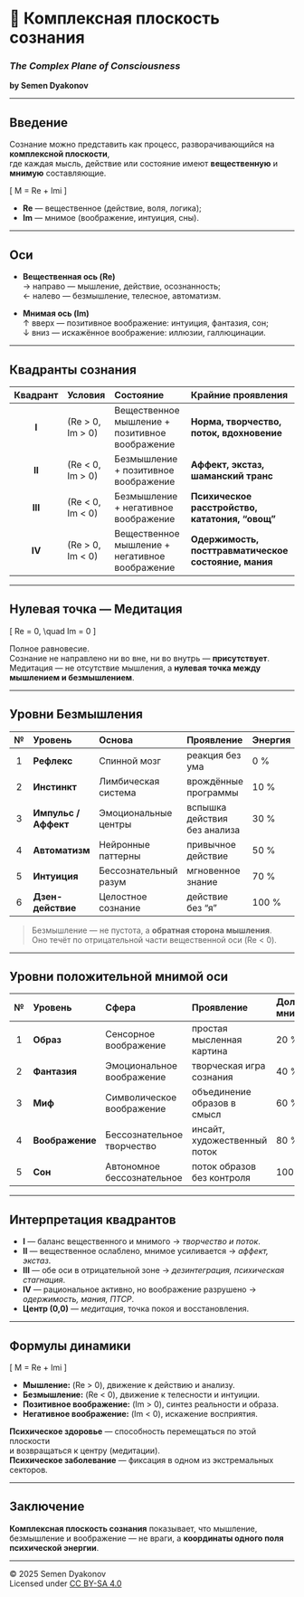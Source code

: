 # 🧠 Комплексная плоскость сознания  
### *The Complex Plane of Consciousness*  
**by Semen Dyakonov**

---

## Введение
Сознание можно представить как процесс, разворачивающийся на **комплексной плоскости**,  
где каждая мысль, действие или состояние имеют **вещественную** и **мнимую** составляющие.

\[
M = Re + Imi
\]

- **Re** — вещественное (действие, воля, логика);  
- **Im** — мнимое (воображение, интуиция, сны).

---

## Оси

- **Вещественная ось (Re)**  
  → направо — мышление, действие, осознанность;  
  ← налево — безмышление, телесное, автоматизм.

- **Мнимая ось (Im)**  
  ↑ вверх — позитивное воображение: интуиция, фантазия, сон;  
  ↓ вниз — искажённое воображение: иллюзии, галлюцинации.

---

## Квадранты сознания

| Квадрант | Условия | Состояние | Крайние проявления |
|:--:|:--|:--|:--|
| **I** | \(Re > 0, Im > 0\) | Вещественное мышление + позитивное воображение | **Норма, творчество, поток, вдохновение** |
| **II** | \(Re < 0, Im > 0\) | Безмышление + позитивное воображение | **Аффект, экстаз, шаманский транс** |
| **III** | \(Re < 0, Im < 0\) | Безмышление + негативное воображение | **Психическое расстройство, кататония, “овощ”** |
| **IV** | \(Re > 0, Im < 0\) | Вещественное мышление + негативное воображение | **Одержимость, посттравматическое состояние, мания** |

---

## Нулевая точка — Медитация
\[
Re = 0, \quad Im = 0
\]

Полное равновесие.  
Сознание не направлено ни во вне, ни во внутрь — **присутствует**.  
Медитация — не отсутствие мышления, а **нулевая точка между мышлением и безмышлением**.

---

## Уровни Безмышления

| № | Уровень | Основа | Проявление | Энергия |
|:--:|:--|:--|:--|:--|
| 1 | **Рефлекс** | Спинной мозг | реакция без ума | 0 % |
| 2 | **Инстинкт** | Лимбическая система | врождённые программы | 10 % |
| 3 | **Импульс / Аффект** | Эмоциональные центры | вспышка действия без анализа | 30 % |
| 4 | **Автоматизм** | Нейронные паттерны | привычное действие | 50 % |
| 5 | **Интуиция** | Бессознательный разум | мгновенное знание | 70 % |
| 6 | **Дзен-действие** | Целостное сознание | действие без “я” | 100 % |

> Безмышление — не пустота, а **обратная сторона мышления**.  
> Оно течёт по отрицательной части вещественной оси \(Re < 0\).

---

## Уровни положительной мнимой оси

| № | Уровень | Сфера | Проявление | Доля мнимого |
|:--:|:--|:--|:--|:--|
| 1 | **Образ** | Сенсорное воображение | простая мысленная картина | 20 % |
| 2 | **Фантазия** | Эмоциональное воображение | творческая игра сознания | 40 % |
| 3 | **Миф** | Символическое воображение | объединение образов в смысл | 60 % |
| 4 | **Воображение** | Бессознательное творчество | инсайт, художественный поток | 80 % |
| 5 | **Сон** | Автономное бессознательное | поток образов без контроля | 100 % |


---

## Интерпретация квадрантов

- **I** — баланс вещественного и мнимого → *творчество и поток*.  
- **II** — вещественное ослаблено, мнимое усиливается → *аффект, экстаз*.  
- **III** — обе оси в отрицательной зоне → *дезинтеграция, психическая стагнация*.  
- **IV** — рациональное активно, но воображение разрушено → *одержимость, мания, ПТСР*.  
- **Центр (0,0)** — *медитация*, точка покоя и восстановления.

---

## Формулы динамики

\[
M = Re + Imi
\]

- **Мышление:** \(Re > 0\), движение к действию и анализу.  
- **Безмышление:** \(Re < 0\), движение к телесности и интуиции.  
- **Позитивное воображение:** \(Im > 0\), синтез реальности и образа.  
- **Негативное воображение:** \(Im < 0\), искажение восприятия.  

**Психическое здоровье** — способность перемещаться по этой плоскости  
и возвращаться к центру (медитации).  
**Психическое заболевание** — фиксация в одном из экстремальных секторов.

---

## Заключение
**Комплексная плоскость сознания** показывает,  что мышление, безмышление и воображение — не враги,  а **координаты одного поля психической энергии**.  


---

© 2025 Semen Dyakonov  
Licensed under [CC BY-SA 4.0](https://creativecommons.org/licenses/by-sa/4.0/)
